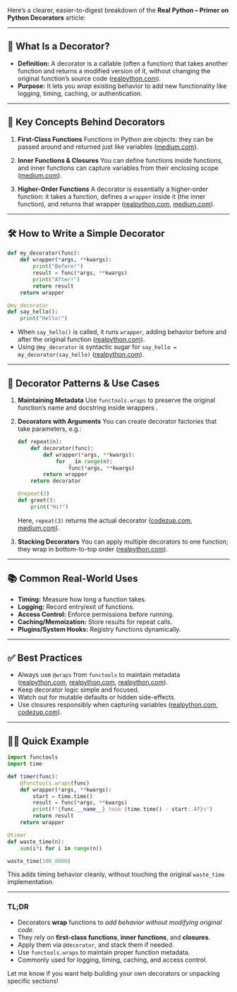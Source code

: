Here’s a clearer, easier-to-digest breakdown of the **Real Python – Primer on Python Decorators** article:

---

## 🔧 What Is a Decorator?

* **Definition:** A decorator is a callable (often a function) that takes another function and returns a modified version of it, without changing the original function’s source code ([realpython.com][1]).
* **Purpose:** It lets you *wrap* existing behavior to add new functionality like logging, timing, caching, or authentication.

---

## 🧠 Key Concepts Behind Decorators

1. **First-Class Functions**
   Functions in Python are objects: they can be passed around and returned just like variables ([medium.com][2]).

2. **Inner Functions & Closures**
   You can define functions inside functions, and inner functions can capture variables from their enclosing scope ([medium.com][2]).

3. **Higher-Order Functions**
   A decorator is essentially a higher-order function: it takes a function, defines a `wrapper` inside it (the inner function), and returns that wrapper ([realpython.com][3], [medium.com][2]).

---

## 🛠 How to Write a Simple Decorator

```python
def my_decorator(func):
    def wrapper(*args, **kwargs):
        print("Before!")
        result = func(*args, **kwargs)
        print("After!")
        return result
    return wrapper

@my_decorator
def say_hello():
    print("Hello!")
```

* When `say_hello()` is called, it runs `wrapper`, adding behavior before and after the original function ([realpython.com][4]).
* Using `@my_decorator` is syntactic sugar for `say_hello = my_decorator(say_hello)` ([realpython.com][5]).

---

## 🧩 Decorator Patterns & Use Cases

1. **Maintaining Metadata**
   Use `functools.wraps` to preserve the original function’s name and docstring inside wrappers .

2. **Decorators with Arguments**
   You can create decorator factories that take parameters, e.g.:

   ```python
   def repeat(n):
       def decorator(func):
           def wrapper(*args, **kwargs):
               for _ in range(n):
                   func(*args, **kwargs)
           return wrapper
       return decorator

   @repeat(3)
   def greet():
       print("Hi!")
   ```

   Here, `repeat(3)` returns the actual decorator ([codezup.com][6], [medium.com][2]).

3. **Stacking Decorators**
   You can apply multiple decorators to one function; they wrap in bottom-to-top order ([realpython.com][7]).

---

## 📚 Common Real-World Uses

* **Timing:** Measure how long a function takes.
* **Logging:** Record entry/exit of functions.
* **Access Control:** Enforce permissions before running.
* **Caching/Memoization:** Store results for repeat calls.
* **Plugins/System Hooks:** Registry functions dynamically.

---

## ✅ Best Practices

* Always use `@wraps` from `functools` to maintain metadata ([realpython.com][8], [realpython.com][1], [realpython.com][7]).
* Keep decorator logic simple and focused.
* Watch out for mutable defaults or hidden side-effects.
* Use closures responsibly when capturing variables ([realpython.com][9], [codezup.com][6]).

---

## 🧑‍💻 Quick Example

```python
import functools
import time

def timer(func):
    @functools.wraps(func)
    def wrapper(*args, **kwargs):
        start = time.time()
        result = func(*args, **kwargs)
        print(f"{func.__name__} took {time.time() - start:.4f}s")
        return result
    return wrapper

@timer
def waste_time(n):
    sum(i*i for i in range(n))

waste_time(100_0000)
```

This adds timing behavior cleanly, without touching the original `waste_time` implementation.

---

### TL;DR

* Decorators **wrap** functions to *add behavior without modifying original code*.
* They rely on **first-class functions**, **inner functions**, and **closures**.
* Apply them via `@decorator`, and stack them if needed.
* Use `functools.wraps` to maintain proper function metadata.
* Commonly used for logging, timing, caching, and access control.

Let me know if you want help building your own decorators or unpacking specific sections!

[1]: https://realpython.com/primer-on-python-decorators/?utm_source=chatgpt.com "Primer on Python Decorators"
[2]: https://medium.com/%40sumeetsarkar/python-decorators-part-1-c1063a9b7d57?utm_source=chatgpt.com "Python Decorators [Part 1]. Primer | by Sumeet Sarkar - Medium"
[3]: https://realpython.com/lessons/python-return-decorators/?utm_source=chatgpt.com "Taking and Returning Functions With Decorators – Real Python"
[4]: https://realpython.com/ref/glossary/decorator/?utm_source=chatgpt.com "decorator | Python Glossary – Real Python"
[5]: https://realpython.com/videos/simple-decorators/?utm_source=chatgpt.com "Simple Decorators (Video) - Real Python"
[6]: https://codezup.com/practical-guide-to-python-decorators/?utm_source=chatgpt.com "Python Decorators: A Practical Guide to Enhancing Code Reusability"
[7]: https://realpython.com/lessons/more-flexible-decorators/?utm_source=chatgpt.com "More Flexible Decorators (Video) - Real Python"
[8]: https://realpython.com/lessons/decorators/?utm_source=chatgpt.com "Decorators (Video) - Real Python"
[9]: https://realpython.com/courses/python-decorators-101/?utm_source=chatgpt.com "Python Decorators 101"
